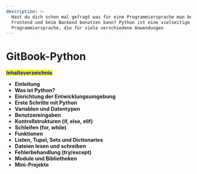 ```yaml
---
description: >-
  Hast du dich schon mal gefragt was für eine Programmiersprache man beim
  Frontend und beim Backend benutzen kann? Python ist eine vielseitige
  Programmiersprache, die für viele verschiedene Anwendungen
---
```


# GitBook-Python



<mark style="color:blue;">**Inhaltsverzeichnis**</mark>

* **Einleitung**
* **Was ist Python?**
* **Einrichtung der Entwicklungsumgebung**
* **Erste Schritte mit Python**
* **Variablen und Datentypen**
* **Benutzereingaben** &#x20;
* **Kontrollstrukturen (if, else, elif)**
* **Schleifen (for, while)**
* **Funktionen**
* **Listen, Tupel, Sets und Dictionaries**
* **Dateien lesen und schreiben**
* **Fehlerbehandlung (try/except)**
* **Module und Bibliotheken**
* **Mini-Projekte**





